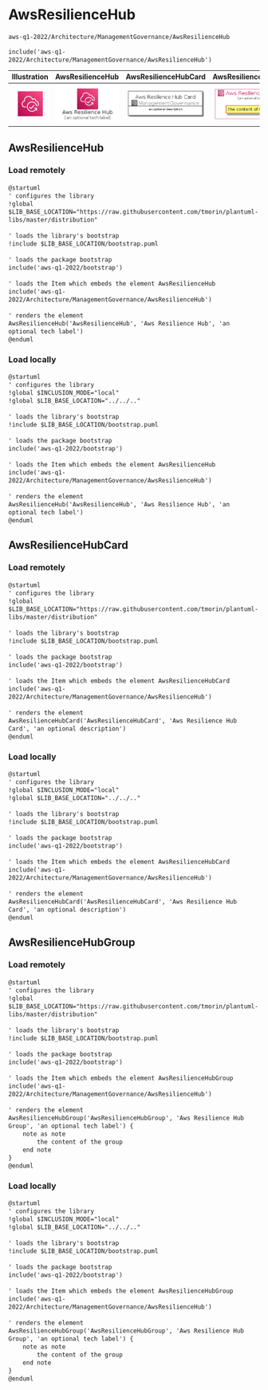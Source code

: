 # AwsResilienceHub


```text
aws-q1-2022/Architecture/ManagementGovernance/AwsResilienceHub
```

```text
include('aws-q1-2022/Architecture/ManagementGovernance/AwsResilienceHub')
```



| Illustration | AwsResilienceHub | AwsResilienceHubCard | AwsResilienceHubGroup |
| :---: | :---: | :---: | :---: |
| ![illustration for Illustration](../../../aws-q1-2022/Architecture/ManagementGovernance/AwsResilienceHub.png) | ![illustration for AwsResilienceHub](../../../aws-q1-2022/Architecture/ManagementGovernance/AwsResilienceHub.Local.png) | ![illustration for AwsResilienceHubCard](../../../aws-q1-2022/Architecture/ManagementGovernance/AwsResilienceHubCard.Local.png) | ![illustration for AwsResilienceHubGroup](../../../aws-q1-2022/Architecture/ManagementGovernance/AwsResilienceHubGroup.Local.png) |




## AwsResilienceHub

### Load remotely
```plantuml
@startuml
' configures the library
!global $LIB_BASE_LOCATION="https://raw.githubusercontent.com/tmorin/plantuml-libs/master/distribution"

' loads the library's bootstrap
!include $LIB_BASE_LOCATION/bootstrap.puml

' loads the package bootstrap
include('aws-q1-2022/bootstrap')

' loads the Item which embeds the element AwsResilienceHub
include('aws-q1-2022/Architecture/ManagementGovernance/AwsResilienceHub')

' renders the element
AwsResilienceHub('AwsResilienceHub', 'Aws Resilience Hub', 'an optional tech label')
@enduml
```

### Load locally
```plantuml
@startuml
' configures the library
!global $INCLUSION_MODE="local"
!global $LIB_BASE_LOCATION="../../.."

' loads the library's bootstrap
!include $LIB_BASE_LOCATION/bootstrap.puml

' loads the package bootstrap
include('aws-q1-2022/bootstrap')

' loads the Item which embeds the element AwsResilienceHub
include('aws-q1-2022/Architecture/ManagementGovernance/AwsResilienceHub')

' renders the element
AwsResilienceHub('AwsResilienceHub', 'Aws Resilience Hub', 'an optional tech label')
@enduml
```

## AwsResilienceHubCard

### Load remotely
```plantuml
@startuml
' configures the library
!global $LIB_BASE_LOCATION="https://raw.githubusercontent.com/tmorin/plantuml-libs/master/distribution"

' loads the library's bootstrap
!include $LIB_BASE_LOCATION/bootstrap.puml

' loads the package bootstrap
include('aws-q1-2022/bootstrap')

' loads the Item which embeds the element AwsResilienceHubCard
include('aws-q1-2022/Architecture/ManagementGovernance/AwsResilienceHub')

' renders the element
AwsResilienceHubCard('AwsResilienceHubCard', 'Aws Resilience Hub Card', 'an optional description')
@enduml
```

### Load locally
```plantuml
@startuml
' configures the library
!global $INCLUSION_MODE="local"
!global $LIB_BASE_LOCATION="../../.."

' loads the library's bootstrap
!include $LIB_BASE_LOCATION/bootstrap.puml

' loads the package bootstrap
include('aws-q1-2022/bootstrap')

' loads the Item which embeds the element AwsResilienceHubCard
include('aws-q1-2022/Architecture/ManagementGovernance/AwsResilienceHub')

' renders the element
AwsResilienceHubCard('AwsResilienceHubCard', 'Aws Resilience Hub Card', 'an optional description')
@enduml
```

## AwsResilienceHubGroup

### Load remotely
```plantuml
@startuml
' configures the library
!global $LIB_BASE_LOCATION="https://raw.githubusercontent.com/tmorin/plantuml-libs/master/distribution"

' loads the library's bootstrap
!include $LIB_BASE_LOCATION/bootstrap.puml

' loads the package bootstrap
include('aws-q1-2022/bootstrap')

' loads the Item which embeds the element AwsResilienceHubGroup
include('aws-q1-2022/Architecture/ManagementGovernance/AwsResilienceHub')

' renders the element
AwsResilienceHubGroup('AwsResilienceHubGroup', 'Aws Resilience Hub Group', 'an optional tech label') {
    note as note
        the content of the group
    end note
}
@enduml
```

### Load locally
```plantuml
@startuml
' configures the library
!global $INCLUSION_MODE="local"
!global $LIB_BASE_LOCATION="../../.."

' loads the library's bootstrap
!include $LIB_BASE_LOCATION/bootstrap.puml

' loads the package bootstrap
include('aws-q1-2022/bootstrap')

' loads the Item which embeds the element AwsResilienceHubGroup
include('aws-q1-2022/Architecture/ManagementGovernance/AwsResilienceHub')

' renders the element
AwsResilienceHubGroup('AwsResilienceHubGroup', 'Aws Resilience Hub Group', 'an optional tech label') {
    note as note
        the content of the group
    end note
}
@enduml
```

